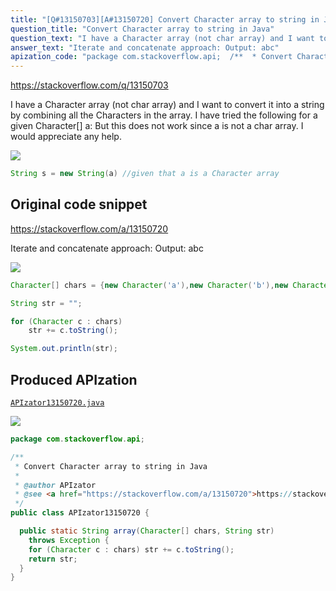 ```yaml
---
title: "[Q#13150703][A#13150720] Convert Character array to string in Java"
question_title: "Convert Character array to string in Java"
question_text: "I have a Character array (not char array) and I want to convert it into a string by combining all the Characters in the array. I have tried the following for a given Character[] a: But this does not work since a is not a char array. I would appreciate any help."
answer_text: "Iterate and concatenate approach: Output: abc"
apization_code: "package com.stackoverflow.api;  /**  * Convert Character array to string in Java  *  * @author APIzator  * @see <a href=\"https://stackoverflow.com/a/13150720\">https://stackoverflow.com/a/13150720</a>  */ public class APIzator13150720 {    public static String array(Character[] chars, String str)     throws Exception {     for (Character c : chars) str += c.toString();     return str;   } }"
---
```


https://stackoverflow.com/q/13150703

I have a Character array (not char array) and I want to convert it into a string by combining all the Characters in the array.
I have tried the following for a given Character[] a:
But this does not work since a is not a char array. I would appreciate any help.


<div class="code-logo"><img src="/stackoverflow.png" /></div>

```java
String s = new String(a) //given that a is a Character array
```


## Original code snippet

https://stackoverflow.com/a/13150720

Iterate and concatenate approach:
Output:
abc

<div class="code-logo"><img src="/stackoverflow.png" /></div>

```java
Character[] chars = {new Character('a'),new Character('b'),new Character('c')};

String str = "";

for (Character c : chars)
    str += c.toString();

System.out.println(str);
```

## Produced APIzation

[`APIzator13150720.java`](https://github.com/pasqualesalza/apization-temp-data/raw/master/search/APIzator13150720.java)

<div class="code-logo"><img src="/apizator.png" /></div>

```java
package com.stackoverflow.api;

/**
 * Convert Character array to string in Java
 *
 * @author APIzator
 * @see <a href="https://stackoverflow.com/a/13150720">https://stackoverflow.com/a/13150720</a>
 */
public class APIzator13150720 {

  public static String array(Character[] chars, String str)
    throws Exception {
    for (Character c : chars) str += c.toString();
    return str;
  }
}

```
